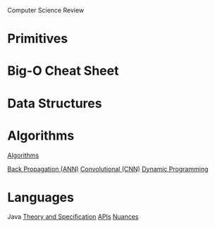 Computer Science Review

# Primitives

# Big-O Cheat Sheet

# Data Structures

# Algorithms

[Algorithms](https://github.com/unboagable/engineering-roadmap/blob/master/Computer%20Science%20Review/Notes/Algorithms/Algorithms.md)

[Back Propagation (ANN)]()
[Convolutional (CNN)]()
[Dynamic Programming]()

# Languages

Java
[Theory and Specification]()
[APIs]()
[Nuances]()

